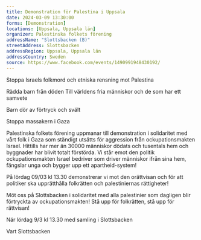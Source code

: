 ```yaml
---
title: Demonstration för Palestina i Uppsala
date: 2024-03-09 13:30:00
forms: [Demonstration]
locations: [Uppsala, Uppsala län]
organizer: Palestinska folkets förening
addressName: "Slottsbacken (B)"
streetAddress: Slottsbacken
addressRegion: Uppsala, Uppsala län
addressCountry: Sweden
source: https://www.facebook.com/events/1490991948430192/
---
```

Stoppa Israels folkmord och etniska rensning mot Palestina 

Rädda barn från döden
‏Till världens fria människor och de som har ett
‏samvete

Barn dör av förtryck och svält

Stoppa massakern i Gaza 

‎‏Palestinska folkets förening uppmanar till demonstration i solidaritet med vårt folk i Gaza som ständigt utsätts för aggression från ockupationsmakten Israel. Hittills har mer än 30000 människor dödats och tusentals hem och byggnader har blivit totalt förstörda. Vi står emot den politik ockupationsmakten Israel bedriver som driver människor ifrån sina hem, fängslar unga och bygger upp ett apartheid-system!  

På lördag 09/03 kl 13.30 demonstrerar vi mot den orättvisan och för att politiker ska upprätthålla folkrätten och palestiniernas rättigheter! 

Möt oss på Slottsbacken i solidaritet med alla palestinier som dagligen blir förtryckta av ockupationsmakten! Stå upp för folkrätten, stå upp för rättvisan! 
 
‎‏När lördag 9/3 kl 13.30 med samling i Slottsbacken

‎‏Vart Slottsbacken
